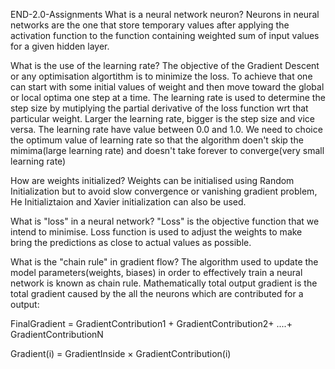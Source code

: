 END-2.0-Assignments
What is a neural network neuron? Neurons in neural networks are the one that store temporary values after applying the activation function to the function containing weighted sum of input values for a given hidden layer.

What is the use of the learning rate? The objective of the Gradient Descent or any optimisation algortithm is to minimize the loss. To achieve that one can start with some initial values of weight and then move toward the global or local optima one step at a time. The learning rate is used to determine the step size by mutiplying the partial derivative of the loss function wrt that particular weight. Larger the learning rate, bigger is the step size and vice versa. The learning rate have value between 0.0 and 1.0. We need to choice the optimum value of learning rate so that the algorithm doen't skip the mimima(large learning rate) and doesn't take forever to converge(very small learning rate)

How are weights initialized? Weights can be initialised using Random Initialization but to avoid slow convergence or vanishing gradient problem, He Initializtaion and Xavier initialization can also be used.

What is "loss" in a neural network? "Loss" is the objective function that we intend to minimise. Loss function is used to adjust the weights to make bring the predictions as close to actual values as possible.

What is the "chain rule" in gradient flow? The algorithm used to update the model parameters(weights, biases) in order to effectively train a neural network is known as chain rule. Mathematically total output gradient is the total gradient caused by the all the neurons which are contributed for a output:

FinalGradient = GradientContribution1 + GradientContribution2+ ....+ GradientContributionN

Gradient(i) = GradientInside × GradientContribution(i)
